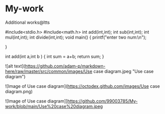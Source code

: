 # My-work
Additional works@ltts

#include<stdio.h>
#include<math.h>
int add(int,int);
int sub(int,int);
int mul(int,int);
int divide(int,int);
void main()
{
   printf("enter two num:\n");
   
}

int add(int a,int b )
{
     int sum = a+b;
    return sum;
}

![alt text](https://github.com/adam-p/markdown-here/raw/master/src/common/images/Use case diagram.jpeg "Use case diagram")

![Image of Use case diagram](https://octodex.github.com/images/Use case diagram.png)

![Image of Use case diagram]]https://github.com/99003785/My-work/blob/main/Use%20case%20diagram.jpeg

